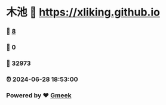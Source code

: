 # 木池 :link: https://xliking.github.io 
### :page_facing_up: [8](https://xliking.github.io/tag.html) 
### :speech_balloon: 0 
### :hibiscus: 32973 
### :alarm_clock: 2024-06-28 18:53:00 
### Powered by :heart: [Gmeek](https://github.com/Meekdai/Gmeek)
